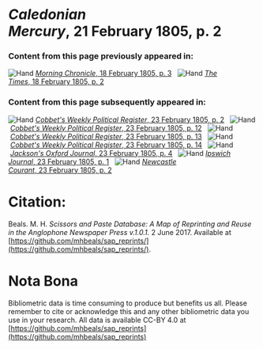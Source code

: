 # *Caledonian Mercury*, 21 February 1805, p. 2  
  
### Content from this page previously appeared in:  
![Hand](http://scissorsandpaste.net/wp-content/uploads/2017/06/smallhandpointer.png) [*Morning Chronicle*, 18 February 1805, p. 3](https://mhbeals.github.io/sap_html/Morning-Chronicle/Morning-Chronicle-18-February-1805-p-3)  
![Hand](http://scissorsandpaste.net/wp-content/uploads/2017/06/smallhandpointer.png) [*The Times*, 18 February 1805, p. 2](https://mhbeals.github.io/sap_html/The-Times/The-Times-18-February-1805-p-2)  
  
### Content from this page subsequently appeared in:  
![Hand](http://scissorsandpaste.net/wp-content/uploads/2017/06/smallhandpointer.png) [*Cobbet's Weekly Political Register*, 23 February 1805, p. 2](https://mhbeals.github.io/sap_html/Cobbet's-Weekly-Political-Register/Cobbet's-Weekly-Political-Register-23-February-1805-p-2)  
![Hand](http://scissorsandpaste.net/wp-content/uploads/2017/06/smallhandpointer.png) [*Cobbet's Weekly Political Register*, 23 February 1805, p. 12](https://mhbeals.github.io/sap_html/Cobbet's-Weekly-Political-Register/Cobbet's-Weekly-Political-Register-23-February-1805-p-12)  
![Hand](http://scissorsandpaste.net/wp-content/uploads/2017/06/smallhandpointer.png) [*Cobbet's Weekly Political Register*, 23 February 1805, p. 13](https://mhbeals.github.io/sap_html/Cobbet's-Weekly-Political-Register/Cobbet's-Weekly-Political-Register-23-February-1805-p-13)  
![Hand](http://scissorsandpaste.net/wp-content/uploads/2017/06/smallhandpointer.png) [*Cobbet's Weekly Political Register*, 23 February 1805, p. 14](https://mhbeals.github.io/sap_html/Cobbet's-Weekly-Political-Register/Cobbet's-Weekly-Political-Register-23-February-1805-p-14)  
![Hand](http://scissorsandpaste.net/wp-content/uploads/2017/06/smallhandpointer.png) [*Jackson's Oxford Journal*, 23 February 1805, p. 4](https://mhbeals.github.io/sap_html/Jackson's-Oxford-Journal/Jackson's-Oxford-Journal-23-February-1805-p-4)  
![Hand](http://scissorsandpaste.net/wp-content/uploads/2017/06/smallhandpointer.png) [*Ipswich Journal*, 23 February 1805, p. 1](https://mhbeals.github.io/sap_html/Ipswich-Journal/Ipswich-Journal-23-February-1805-p-1)  
![Hand](http://scissorsandpaste.net/wp-content/uploads/2017/06/smallhandpointer.png) [*Newcastle Courant*, 23 February 1805, p. 2](https://mhbeals.github.io/sap_html/Newcastle-Courant/Newcastle-Courant-23-February-1805-p-2)  


# Citation: 

Beals. M. H. *Scissors and Paste Database: A Map of Reprinting and Reuse in the Anglophone Newspaper Press v.1.0.1.* 2 June 2017. Available at [https://github.com/mhbeals/sap_reprints/](https://github.com/mhbeals/sap_reprints/). 

# Nota Bona

Bibliometric data is time consuming to produce but benefits us all. Please remember to cite or acknowledge this and any other bibliometric data you use in your research. All data is available CC-BY 4.0 at [https://github.com/mhbeals/sap_reprints](https://github.com/mhbeals/sap_reprints)